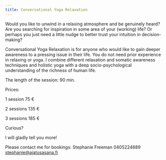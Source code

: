 ```yaml
---
title: Conversational Yoga Relaxation
---
```


Would you like to unwind in a relaxing atmosphere and be genuinely heard?  Are you searching for inspiration in some area of your (working) life?  Or perhaps you just need a little nudge to better trust your intuition in decision-making? 

Conversational Yoga Relaxation is for anyone who would like to gain deeper awareness to a pressing issue in their life. You do not need prior experience in relaxing or yoga. I combine different relaxation and somatic awareness techniques and holistic yoga with a deep socio-psychological understanding of the richness of human life.

The length of the session: 90 min.

Prices:

1 session 75 €

2 sessions 135 €

3  sessions 185 €

Curious?

I will gladly tell you more!

Please contact me for bookings: 
Stephanie Freeman
0405224889 
stephanie@ajatusasana.fi
